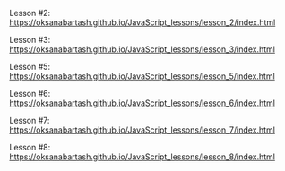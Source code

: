 Lesson #2:  https://oksanabartash.github.io/JavaScript_lessons/lesson_2/index.html

Lesson #3:  https://oksanabartash.github.io/JavaScript_lessons/lesson_3/index.html

Lesson #5:  https://oksanabartash.github.io/JavaScript_lessons/lesson_5/index.html

Lesson #6:  https://oksanabartash.github.io/JavaScript_lessons/lesson_6/index.html

Lesson #7: https://oksanabartash.github.io/JavaScript_lessons/lesson_7/index.html

Lesson #8: https://oksanabartash.github.io/JavaScript_lessons/lesson_8/index.html
